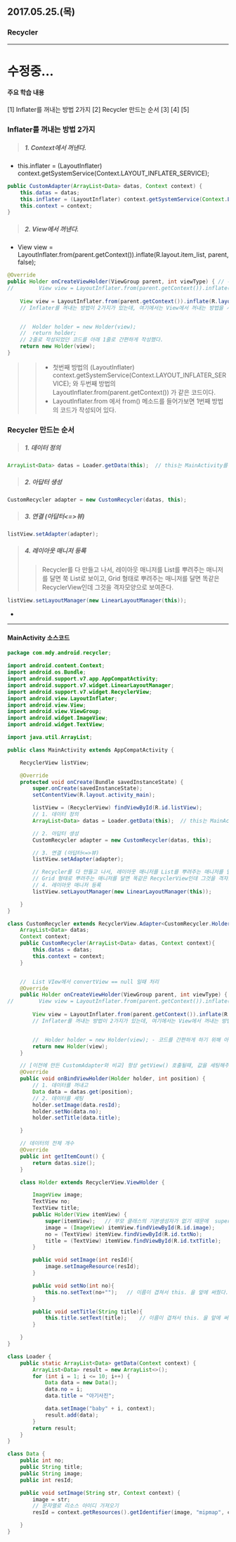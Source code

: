 ## 2017.05.25.(목)

### Recycler
---

# 수정중...

#### 주요 학습 내용
[1] Inflater를 꺼내는 방법 2가지
[2] Recycler 만드는 순서
[3]
[4]
[5]


### Inflater를 꺼내는 방법 2가지
> ##### 1. Context에서 꺼낸다.
- this.inflater = (LayoutInflater) context.getSystemService(Context.LAYOUT_INFLATER_SERVICE);

```java
public CustomAdapter(ArrayList<Data> datas, Context context) {
    this.datas = datas;
    this.inflater = (LayoutInflater) context.getSystemService(Context.LAYOUT_INFLATER_SERVICE);
    this.context = context;
}
```


> ##### 2. View에서 꺼낸다.
-  View view = LayoutInflater.from(parent.getContext()).inflate(R.layout.item_list, parent, false);

```java
@Override
public Holder onCreateViewHolder(ViewGroup parent, int viewType) { // 뷰홀더 안에서 인플레이트하기
//        View view = LayoutInflater.from(parent.getContext()).inflate(R.layout.item_list, null);   // 아래 것과 둘 중에 어떤 것을 사용해도 상관없다.
                                                                                                // 다만 이렇게 하려면 item_list의 최외곽 레이아웃의 height를 wrap_content로 해줘야 한다.
    View view = LayoutInflater.from(parent.getContext()).inflate(R.layout.item_list, parent, false);
    // Inflater를 꺼내는 방법이 2가지가 있는데, 여기에서는 View에서 꺼내는 방법을 사용했다. (+ Inflater는 Context에서도 꺼내 사용할 수 있다.)


    //  Holder holder = new Holder(view);
    //  return holder;
    // 2줄로 작성되었던 코드를 아래 1줄로 간편하게 작성했다.
    return new Holder(view);
}
```

>> - 첫번째 방법의 (LayoutInflater) context.getSystemService(Context.LAYOUT_INFLATER_SERVICE); 와
>>   두번째 방법의 LayoutInflater.from(parent.getContext()) 가  같은 코드이다.
>> - LayoutInflater.from 에서 from() 메소드를 들어가보면 1번째 방법의 코드가 작성되어 있다.


### Recycler 만드는 순서
> ##### 1. 데이터 정의

```java
ArrayList<Data> datas = Loader.getData(this);  // this는 MainActivity를 의미하며 MainActivity는 Context를 상속하기 때문에
```
> ##### 2. 아답터 생성

```java
CustomRecycler adapter = new CustomRecycler(datas, this);
```
> ##### 3. 연결 (아답터<=>뷰)

```java
listView.setAdapter(adapter);
```
> ##### 4. 레이아웃 매니저 등록
>> Recycler를 다 만들고 나서, 레이아웃 매니저를 List를 뿌려주는 매니저를 달면 쭉 List로 보이고,
>> Grid 형태로 뿌려주는 매니저를 달면 똑같은 RecyclerView인데 그것을 격자모양으로 보여준다.

```java
listView.setLayoutManager(new LinearLayoutManager(this));
```
-

---

#### MainActivity 소스코드
```java
package com.mdy.android.recycler;

import android.content.Context;
import android.os.Bundle;
import android.support.v7.app.AppCompatActivity;
import android.support.v7.widget.LinearLayoutManager;
import android.support.v7.widget.RecyclerView;
import android.view.LayoutInflater;
import android.view.View;
import android.view.ViewGroup;
import android.widget.ImageView;
import android.widget.TextView;

import java.util.ArrayList;

public class MainActivity extends AppCompatActivity {

    RecyclerView listView;

    @Override
    protected void onCreate(Bundle savedInstanceState) {
        super.onCreate(savedInstanceState);
        setContentView(R.layout.activity_main);

        listView = (RecyclerView) findViewById(R.id.listView);
        // 1. 데이터 정의
        ArrayList<Data> datas = Loader.getData(this);  // this는 MainActivity를 의미하며 MainActivity는 Context를 상속하기 때문에

        // 2. 아답터 생성
        CustomRecycler adapter = new CustomRecycler(datas, this);

        // 3. 연결 (아답터<=>뷰)
        listView.setAdapter(adapter);

        // Recycler를 다 만들고 나서, 레이아웃 매니저를 List를 뿌려주는 매니저를 달면 쭉 List로 보이고,
        // Grid 형태로 뿌려주는 매니저를 달면 똑같은 RecyclerView인데 그것을 격자모양으로 보여준다.
        // 4. 레이아웃 매니저 등록
        listView.setLayoutManager(new LinearLayoutManager(this));

    }
}

class CustomRecycler extends RecyclerView.Adapter<CustomRecycler.Holder>{
    ArrayList<Data> datas;
    Context context;
    public CustomRecycler(ArrayList<Data> datas, Context context){
        this.datas = datas;
        this.context = context;
    }


    //  List VIew에서 convertView == null 일때 처리
    @Override
    public Holder onCreateViewHolder(ViewGroup parent, int viewType) { // 뷰홀더 안에서 인플레이트하기
//        View view = LayoutInflater.from(parent.getContext()).inflate(R.layout.item_list, null);   // 아래 것과 둘 중에 어떤 것을 사용해도 상관없다.
                                                                                                    // 다만 이렇게 하려면 item_list의 최외곽 레이아웃의 height를 wrap_content로 해줘야 한다.
        View view = LayoutInflater.from(parent.getContext()).inflate(R.layout.item_list, parent, false);
        // Inflater를 꺼내는 방법이 2가지가 있는데, 여기에서는 View에서 꺼내는 방법을 사용했다. (+ Inflater는 Context에서도 꺼내 사용할 수 있다.)


        //  Holder holder = new Holder(view); - 코드를 간편하게 하기 위해 아래와 같이 작성했다.
        return new Holder(view);
    }

    // [이전에 만든 CustomAdapter와 비교] 항상 getView() 호출될때, 값을 세팅해주는 역할&각 데이터 셀이 나타낼때 호출되는 함수
    @Override
    public void onBindViewHolder(Holder holder, int position) {
        // 1. 데이터를 꺼내고
        Data data = datas.get(position);
        // 2. 데이터를 세팅
        holder.setImage(data.resId);
        holder.setNo(data.no);
        holder.setTitle(data.title);

    }

    // 데이터의 전체 개수
    @Override
    public int getItemCount() {
        return datas.size();
    }

    class Holder extends RecyclerView.ViewHolder {

        ImageView image;
        TextView no;
        TextView title;
        public Holder(View itemView) {
            super(itemView);   // 부모 클래스의 기본생성자가 없기 때문에  super()를 강제로 해야하는 것이다.
            image = (ImageView) itemView.findViewById(R.id.image);
            no = (TextView) itemView.findViewById(R.id.txtNo);
            title = (TextView) itemView.findViewById(R.id.txtTitle);
        }

        public void setImage(int resId){
            image.setImageResource(resId);
        }

        public void setNo(int no){
            this.no.setText(no+"");   // 이름이 겹쳐서 this. 을 앞에 써줬다.
        }

        public void setTitle(String title){
            this.title.setText(title);    // 이름이 겹쳐서 this. 을 앞에 써줬다.
        }

    }
}

class Loader {
    public static ArrayList<Data> getData(Context context) {
        ArrayList<Data> result = new ArrayList<>();
        for (int i = 1; i <= 10; i++) {
            Data data = new Data();
            data.no = i;
            data.title = "아기사진";

            data.setImage("baby" + i, context);
            result.add(data);
        }
        return result;
    }
}

class Data {
    public int no;
    public String title;
    public String image;
    public int resId;

    public void setImage(String str, Context context) {
        image = str;
        // 문자열로 리소스 아이디 가져오기
        resId = context.getResources().getIdentifier(image, "mipmap", context.getPackageName());

    }
}
```
